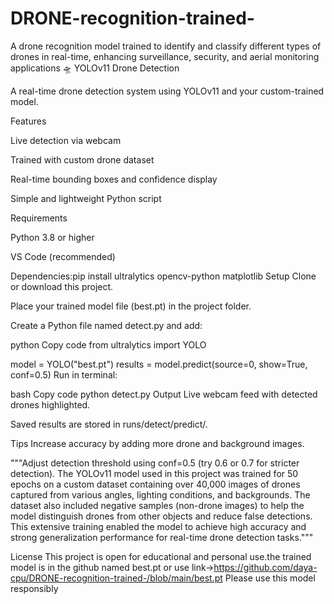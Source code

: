 # DRONE-recognition-trained-
A drone recognition model trained to identify and classify different types of drones in real-time, enhancing surveillance, security, and aerial monitoring applications
🛸 YOLOv11 Drone Detection

A real-time drone detection system using YOLOv11 and your custom-trained model.

 Features

Live detection via webcam

Trained with custom drone dataset

Real-time bounding boxes and confidence display

Simple and lightweight Python script

 Requirements

Python 3.8 or higher

VS Code (recommended)

Dependencies:pip install ultralytics opencv-python matplotlib
 Setup
Clone or download this project.

Place your trained model file (best.pt) in the project folder.

Create a Python file named detect.py and add:

python
Copy code
from ultralytics import YOLO

model = YOLO("best.pt")
results = model.predict(source=0, show=True, conf=0.5)
Run in terminal:

bash
Copy code
python detect.py
 Output
Live webcam feed with detected drones highlighted.

Saved results are stored in runs/detect/predict/.

Tips
Increase accuracy by adding more drone and background images.

"""Adjust detection threshold using conf=0.5 (try 0.6 or 0.7 for stricter detection).
The YOLOv11 model used in this project was trained for 50 epochs on a custom dataset containing over 40,000 images of drones captured from various angles, lighting conditions, and backgrounds. The dataset also included negative samples (non-drone images) to help the model distinguish drones from other objects and reduce false detections. This extensive training enabled the model to achieve high accuracy and strong generalization performance for real-time drone detection tasks."""

 License
This project is open for educational and personal use.the trained model is in the github named best.pt or use link->https://github.com/daya-cpu/DRONE-recognition-trained-/blob/main/best.pt Please use this model responsibly







